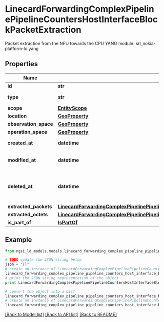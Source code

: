 # LinecardForwardingComplexPipelinePipelineCountersHostInterfaceBlockPacketExtraction

Packet extraction from the NPU towards the CPU  YANG module: srl_nokia-platform-lc.yang 

## Properties

Name | Type | Description | Notes
------------ | ------------- | ------------- | -------------
**id** | **str** | Entity id.  | [optional] 
**type** | **str** | NGSI-LD Entity identifier. It has to be LinecardForwardingComplexPipelinePipelineCountersHostInterfaceBlockPacketExtraction. | [default to 'LinecardForwardingComplexPipelinePipelineCountersHostInterfaceBlockPacketExtraction']
**scope** | [**EntityScope**](EntityScope.md) |  | [optional] 
**location** | [**GeoProperty**](GeoProperty.md) |  | [optional] 
**observation_space** | [**GeoProperty**](GeoProperty.md) |  | [optional] 
**operation_space** | [**GeoProperty**](GeoProperty.md) |  | [optional] 
**created_at** | **datetime** | Is defined as the temporal Property at which the Entity, Property or Relationship was entered into an NGSI-LD system.  | [optional] [readonly] 
**modified_at** | **datetime** | Is defined as the temporal Property at which the Entity, Property or Relationship was last modified in an NGSI-LD system, e.g. in order to correct a previously entered incorrect value.  | [optional] [readonly] 
**deleted_at** | **datetime** | Is defined as the temporal Property at which the Entity, Property or Relationship was deleted from an NGSI-LD system.  Entity deletion timestamp. See clause 4.8 It is only used in notifications reporting deletions and in the Temporal Representation of Entities (clause 4.5.6), Properties (clause 4.5.7), Relationships (clause 4.5.8) and LanguageProperties (clause 5.2.32).  | [optional] [readonly] 
**extracted_packets** | [**LinecardForwardingComplexPipelinePipelineCountersHostInterfaceBlockPacketExtractionExtractedPackets**](LinecardForwardingComplexPipelinePipelineCountersHostInterfaceBlockPacketExtractionExtractedPackets.md) |  | [optional] 
**extracted_octets** | [**LinecardForwardingComplexPipelinePipelineCountersHostInterfaceBlockPacketExtractionExtractedOctets**](LinecardForwardingComplexPipelinePipelineCountersHostInterfaceBlockPacketExtractionExtractedOctets.md) |  | [optional] 
**is_part_of** | [**IsPartOf**](IsPartOf.md) |  | 

## Example

```python
from ngsi_ld_models.models.linecard_forwarding_complex_pipeline_pipeline_counters_host_interface_block_packet_extraction import LinecardForwardingComplexPipelinePipelineCountersHostInterfaceBlockPacketExtraction

# TODO update the JSON string below
json = "{}"
# create an instance of LinecardForwardingComplexPipelinePipelineCountersHostInterfaceBlockPacketExtraction from a JSON string
linecard_forwarding_complex_pipeline_pipeline_counters_host_interface_block_packet_extraction_instance = LinecardForwardingComplexPipelinePipelineCountersHostInterfaceBlockPacketExtraction.from_json(json)
# print the JSON string representation of the object
print LinecardForwardingComplexPipelinePipelineCountersHostInterfaceBlockPacketExtraction.to_json()

# convert the object into a dict
linecard_forwarding_complex_pipeline_pipeline_counters_host_interface_block_packet_extraction_dict = linecard_forwarding_complex_pipeline_pipeline_counters_host_interface_block_packet_extraction_instance.to_dict()
# create an instance of LinecardForwardingComplexPipelinePipelineCountersHostInterfaceBlockPacketExtraction from a dict
linecard_forwarding_complex_pipeline_pipeline_counters_host_interface_block_packet_extraction_form_dict = linecard_forwarding_complex_pipeline_pipeline_counters_host_interface_block_packet_extraction.from_dict(linecard_forwarding_complex_pipeline_pipeline_counters_host_interface_block_packet_extraction_dict)
```
[[Back to Model list]](../README.md#documentation-for-models) [[Back to API list]](../README.md#documentation-for-api-endpoints) [[Back to README]](../README.md)


